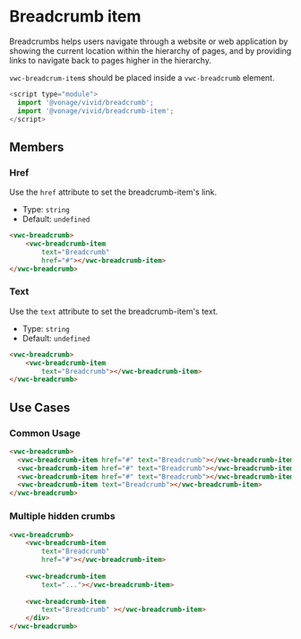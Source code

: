 # Breadcrumb item

Breadcrumbs helps users navigate through a website or web application by showing the current location within the hierarchy of pages,
and by providing links to navigate back to pages higher in the hierarchy.

`vwc-breadcrum-item`s should be placed inside a `vwc-breadcrumb` element.

```js
<script type="module">
  import '@vonage/vivid/breadcrumb';
  import '@vonage/vivid/breadcrumb-item';
</script>
```

## Members

### Href

Use the `href` attribute to set the breadcrumb-item's link.

- Type: `string`
- Default: `undefined`

```html preview
<vwc-breadcrumb>
	<vwc-breadcrumb-item
		text="Breadcrumb"
		href="#"></vwc-breadcrumb-item>
</vwc-breadcrumb>
```

### Text

Use the `text` attribute to set the breadcrumb-item's text.

- Type: `string`
- Default: `undefined`

```html preview
<vwc-breadcrumb>
	<vwc-breadcrumb-item
		text="Breadcrumb"></vwc-breadcrumb-item>
</vwc-breadcrumb>
```

## Use Cases

### Common Usage

```html preview
<vwc-breadcrumb>
  <vwc-breadcrumb-item href="#" text="Breadcrumb"></vwc-breadcrumb-item>
  <vwc-breadcrumb-item href="#" text="Breadcrumb"></vwc-breadcrumb-item>
  <vwc-breadcrumb-item href="#" text="Breadcrumb"></vwc-breadcrumb-item>
  <vwc-breadcrumb-item text="Breadcrumb"></vwc-breadcrumb-item>
</vwc-breadcrumb>
```

### Multiple hidden crumbs

```html preview
<vwc-breadcrumb>
	<vwc-breadcrumb-item
		text="Breadcrumb"
		href="#"></vwc-breadcrumb-item>
	
	<vwc-breadcrumb-item
		text="..."></vwc-breadcrumb-item>
	
	<vwc-breadcrumb-item
		text="Breadcrumb" ></vwc-breadcrumb-item>
	</div>
</vwc-breadcrumb>
```
